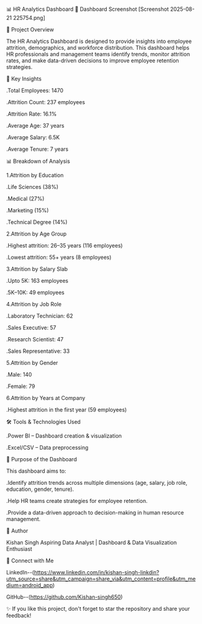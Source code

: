 📊 HR Analytics Dashboard
📸 Dashboard Screenshot
[Screenshot 2025-08-21 225754.png]

📌 Project Overview

The HR Analytics Dashboard is designed to provide insights into employee attrition, demographics, and workforce distribution. This dashboard helps HR professionals and management teams identify trends, monitor attrition rates, and make data-driven decisions to improve employee retention strategies.

🔑 Key Insights

.Total Employees: 1470

.Attrition Count: 237 employees

.Attrition Rate: 16.1%

.Average Age: 37 years

.Average Salary: 6.5K

.Average Tenure: 7 years

📊 Breakdown of Analysis

1.Attrition by Education

.Life Sciences (38%)

.Medical (27%)

.Marketing (15%)

.Technical Degree (14%)

2.Attrition by Age Group

.Highest attrition: 26–35 years (116 employees)

.Lowest attrition: 55+ years (8 employees)

3.Attrition by Salary Slab

.Upto 5K: 163 employees

.5K–10K: 49 employees

4.Attrition by Job Role

.Laboratory Technician: 62

.Sales Executive: 57

.Research Scientist: 47

.Sales Representative: 33

5.Attrition by Gender

.Male: 140

.Female: 79

6.Attrition by Years at Company

.Highest attrition in the first year (59 employees)

🛠 Tools & Technologies Used

.Power BI – Dashboard creation & visualization

.Excel/CSV – Data preprocessing

🚀 Purpose of the Dashboard

This dashboard aims to:

.Identify attrition trends across multiple dimensions (age, salary, job role, education, gender, tenure).

.Help HR teams create strategies for employee retention.

.Provide a data-driven approach to decision-making in human resource management.

👤 Author

Kishan Singh
Aspiring Data Analyst | Dashboard & Data Visualization Enthusiast

🔗 Connect with Me

LinkedIn--(https://www.linkedin.com/in/kishan-singh-linkdin?utm_source=share&utm_campaign=share_via&utm_content=profile&utm_medium=android_app)

GitHub--(https://github.com/Kishan-singh650)

✨ If you like this project, don't forget to star the repository and share your feedback!
